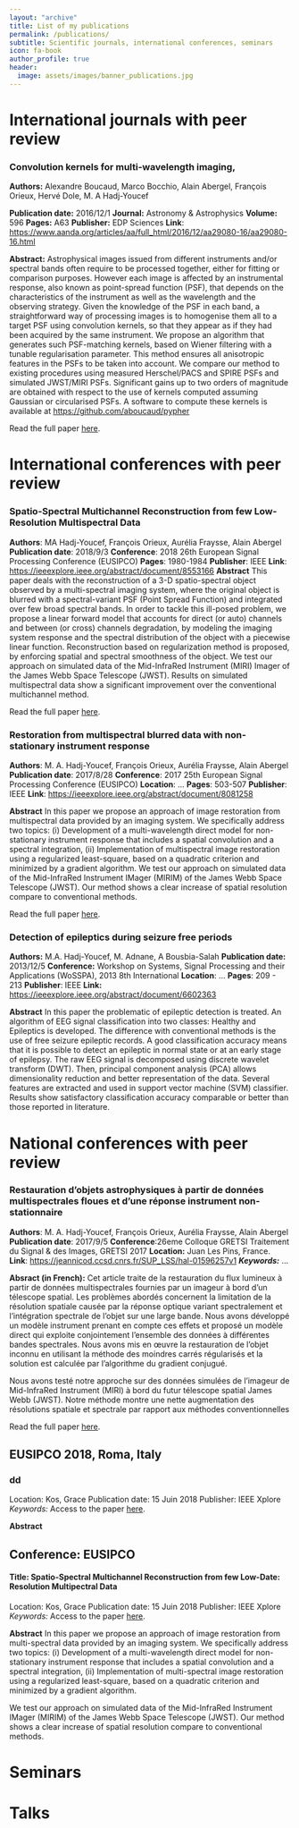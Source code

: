 ```yaml
---
layout: "archive"
title: List of my publications
permalink: /publications/
subtitle: Scientific journals, international conferences, seminars
icon: fa-book
author_profile: true
header:
  image: assets/images/banner_publications.jpg
---
```


# International journals with peer review

### Convolution kernels for multi-wavelength imaging,
**Authors:** Alexandre Boucaud, Marco Bocchio, Alain Abergel, François Orieux, Hervé Dole, M. A Hadj-Youcef

**Publication date:** 2016/12/1
**Journal:** Astronomy & Astrophysics
**Volume:** 596
**Pages:** A63
**Publisher:** EDP Sciences
**Link**: https://www.aanda.org/articles/aa/full_html/2016/12/aa29080-16/aa29080-16.html

**Abstract:**
Astrophysical images issued from different instruments and/or spectral bands often require to be processed together, either for fitting or comparison purposes. However each image is affected by an instrumental response, also known as point-spread function (PSF), that depends on the characteristics of the instrument as well as the wavelength and the observing strategy. Given the knowledge of the PSF in each band, a straightforward way of processing images is to homogenise them all to a target PSF using convolution kernels, so that they appear as if they had been acquired by the same instrument. We propose an algorithm that generates such PSF-matching kernels, based on Wiener filtering with a tunable regularisation parameter. This method ensures all anisotropic features in the PSFs to be taken into account. We compare our method to existing procedures using measured Herschel/PACS and SPIRE PSFs and simulated JWST/MIRI PSFs. Significant gains up to two orders of magnitude are obtained with respect to the use of kernels computed assuming Gaussian or circularised PSFs. A software to compute these kernels is available at https://github.com/aboucaud/pypher

Read the full paper [here](https://www.researchgate.net/publication/313504808_Convolution_kernels_for_multi-wavelength_imaging).




# International conferences with peer review
### Spatio-Spectral Multichannel Reconstruction from few Low-Resolution Multispectral Data
**Authors**: MA Hadj-Youcef, François Orieux, Aurélia Fraysse, Alain Abergel
**Publication date**: 2018/9/3
**Conference**: 2018 26th European Signal Processing Conference (EUSIPCO)
**Pages**: 1980-1984
**Publisher**: IEEE
**Link**: https://ieeexplore.ieee.org/abstract/document/8553166
**Abstract**
This paper deals with the reconstruction of a 3-D spatio-spectral object observed by a multi-spectral imaging system, where the original object is blurred with a spectral-variant PSF (Point Spread Function) and integrated over few broad spectral bands. In order to tackle this ill-posed problem, we propose a linear forward model that accounts for direct (or auto) channels and between (or cross) channels degradation, by modeling the imaging system response and the spectral distribution of the object with a piecewise linear function. Reconstruction based on regularization method is proposed, by enforcing spatial and spectral smoothness of the object. We test our approach on simulated data of the Mid-InfraRed Instrument (MIRI) Imager of the James Webb Space Telescope (JWST). Results on simulated multispectral data show a significant improvement over the conventional multichannel method.

Read the full paper [here](https://hal-centralesupelec.archives-ouvertes.fr/hal-01952286/file/eusipco_2018.pdf).


### Restoration from multispectral blurred data with non-stationary instrument response
**Authors**: M. A. Hadj-Youcef, François Orieux, Aurélia Fraysse, Alain Abergel
**Publication date**: 2017/8/28
**Conference**: 2017 25th European Signal Processing Conference (EUSIPCO)
**Location**: ...
**Pages**: 503-507
**Publisher**: IEEE
**Link**: https://ieeexplore.ieee.org/abstract/document/8081258

**Abstract**
In this paper we propose an approach of image restoration from multispectral data provided by an imaging system. We specifically address two topics: (i) Development of a multi-wavelength direct model for non-stationary instrument response that includes a spatial convolution and a spectral integration, (ii) Implementation of multispectral image restoration using a regularized least-square, based on a quadratic criterion and minimized by a gradient algorithm. We test our approach on simulated data of the Mid-InfraRed Instrument IMager (MIRIM) of the James Webb Space Telescope (JWST). Our method shows a clear increase of spatial resolution compare to conventional methods.

Read the full paper [here](https://www.researchgate.net/publication/320825357_Restoration_from_multispectral_blurred_data_with_non-stationary_instrument_response).

### Detection of epileptics during seizure free periods
**Authors:** M.A. Hadj-Youcef, M. Adnane, A Bousbia-Salah
**Publication date:** 2013/12/5
**Conference:** Workshop on Systems, Signal Processing and their Applications (WoSSPA), 2013 8th International
**Location**: ...
**Pages**: 209 - 213
**Publisher**: IEEE
**Link:** https://ieeexplore.ieee.org/abstract/document/6602363

**Abstract**
In this paper the problematic of epileptic detection is treated. An algorithm of EEG signal classification into two classes: Healthy and Epileptics is developed. The difference with conventional methods is the use of free seizure epileptic records. A good classification accuracy means that it is possible to detect an epileptic in normal state or at an early stage of epilepsy. The raw EEG signal is decomposed using discrete wavelet transform (DWT). Then, principal component analysis (PCA) allows dimensionality reduction and better representation of the data. Several features are extracted and used in support vector machine (SVM) classifier. Results show satisfactory classification accuracy comparable or better than those reported in literature.



# National conferences with peer review

### Restauration d’objets astrophysiques à partir de données multispectrales floues et d’une réponse instrument non-stationnaire

**Authors**: M. A. Hadj-Youcef, François Orieux, Aurélia Fraysse, Alain Abergel
**Publication date**: 2017/9/5
**Conference**:26eme Colloque GRETSI Traitement du Signal & des Images, GRETSI 2017
**Location:** Juan Les Pins, France.
**Link**: https://jeannicod.ccsd.cnrs.fr/SUP_LSS/hal-01596257v1
***Keywords:*** ...

**Absract (in French):**
  Cet article traite de la restauration du flux lumineux à partir de données multispectrales fournies par un imageur à bord d’un télescope spatial. Les problèmes abordés concernent la limitation de la résolution spatiale causée par la réponse optique variant spectralement et l’intégration spectrale de l’objet sur une large bande. Nous avons développé un modèle instrument prenant en compte ces effets et proposé un modèle direct qui exploite conjointement l’ensemble des données à différentes bandes spectrales. Nous avons mis en œuvre la restauration de l’objet inconnu en utilisant la méthode des moindres carrés régularisés et la solution est calculée par l’algorithme du gradient conjugué.

  Nous avons testé notre approche sur des données simulées de l’imageur de Mid-InfraRed Instrument (MIRI) à bord du futur télescope spatial James Webb (JWST). Notre méthode montre une nette augmentation des résolutions spatiale et spectrale par rapport aux méthodes conventionnelles

  Read the full paper [here](https://jeannicod.ccsd.cnrs.fr/SUP_LSS/hal-01596257v1).















## EUSIPCO 2018, Roma, Italy
### dd
Location: Kos, Grace
Publication date: 15 Juin 2018
Publisher: IEEE Xplore
*Keywords:*
Access to the paper [here](https://hal-centralesupelec.archives-ouvertes.fr/hal-01952286/file/eusipco_2018.pdf).



**Abstract**



## Conference: EUSIPCO
#### Title: Spatio-Spectral Multichannel Reconstruction from few Low-Date: Resolution Multipectral Data
Location: Kos, Grace
Publication date: 15 Juin 2018
Publisher: IEEE Xplore
*Keywords:*
Access to the paper [here](https://hal-centralesupelec.archives-ouvertes.fr/hal-01952286/file/eusipco_2018.pdf).


**Abstract**
  In this paper we propose an approach of image restoration from multi-spectral data provided by an imaging system. We specifically address two topics: (i) Development of a multi-wavelength direct model for non-stationary instrument response that includes a spatial convolution and a spectral integration, (ii) Implementation of multi-spectral image restoration using a regularized least-square, based on a quadratic criterion and minimized by a gradient algorithm.

  We test our approach on simulated data of the Mid-InfraRed Instrument IMager (MIRIM) of the James Webb Space Telescope (JWST). Our method shows a clear increase of spatial resolution compare to conventional methods.


# Seminars

# Talks
